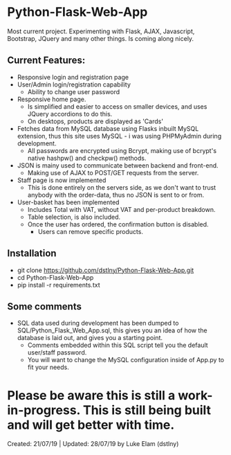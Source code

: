 # Python-Flask-Web-App
Most current project. Experimenting with Flask, AJAX, Javascript, Bootstrap, JQuery and many other things. Is coming along nicely.

## Current Features:
- Responsive login and registration page
- User/Admin login/registration capability
  - Ability to change user password
- Responsive home page. 
  - Is simplified and easier to access on smaller devices, and uses JQuery accordions to do this.
  - On desktops, products are displayed as 'Cards'
- Fetches data from MySQL database using Flasks inbuilt MySQL extension, thus this site uses MySQL - i was using PHPMyAdmin during development.
  - All passwords are encrypted using Bcrypt, making use of bcrypt's native hashpw() and checkpw() methods.
- JSON is mainy used to communicate between backend and front-end.
  - Making use of AJAX to POST/GET requests from the server.
- Staff page is now implemented
  - This is done entirely on the servers side, as we don't want to trust anybody with the order-data, thus no JSON is sent to or from.
- User-basket has been implemented
  - Includes Total with VAT, without VAT and per-product breakdown.
  - Table selection, is also included.
  - Once the user has ordered, the confirmation button is disabled.
    - Users can remove specific products.

## Installation
- git clone https://github.com/dstlny/Python-Flask-Web-App.git
- cd Python-Flask-Web-App
- pip install -r requirements.txt
  
 ## Some comments
 - SQL data used during development has been dumped to SQL/Python_Flask_Web_App.sql, this gives you an idea of how the database is laid out, and gives you a starting point.
   - Comments embedded within this SQL script tell you the default user/staff password.
   - You will want to change the MySQL configuration inside of App.py to fit your needs.
   
 
 # Please be aware this is still a work-in-progress. This is still being built and will get better with time.
 
 Created: 21/07/19 | Updated: 28/07/19 by Luke Elam (dstlny)

